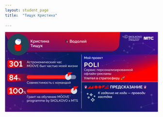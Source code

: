 ```yaml
---
layout: student_page
title:  "Тищук Кристина"

---
```

<img class="img-fluid" src="/img/posts/Тищук Кристина.png" alt="moove-1">
